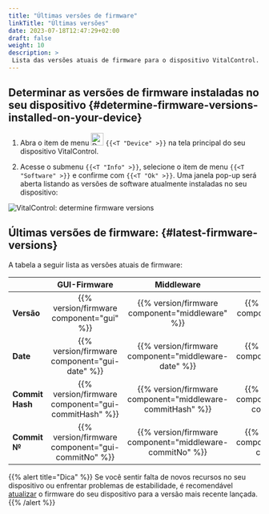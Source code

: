 ```yaml
---
title: "Últimas versões de firmware"
linkTitle: "Últimas versões"
date: 2023-07-18T12:47:29+02:00
draft: false
weight: 10
description: >
 Lista das versões atuais de firmware para o dispositivo VitalControl.
---
```


## Determinar as versões de firmware instaladas no seu dispositivo {#determine-firmware-versions-installed-on-your-device}

1. Abra o item de menu <img src="/icons/device.svg" width="25" align="bottom" alt="Device" /> `{{<T "Device" >}}` na tela principal do seu dispositivo VitalControl.

2. Acesse o submenu `{{<T "Info" >}}`, selecione o item de menu `{{<T "Software" >}}` e confirme com `{{<T "Ok" >}}`. Uma janela pop-up será aberta listando as versões de software atualmente instaladas no seu dispositivo:

![VitalControl: determine firmware versions](../images/firmware-versions.png "Display firmware versions")

## Últimas versões de firmware: {#latest-firmware-versions}

A tabela a seguir lista as versões atuais de firmware:

|                 | GUI-Firmware  | Middleware  | Bootloader |
|-----------------|:-------------:|:-----------:|:----------:|
| **Versão**     | {{% version/firmware component="gui" %}} | {{% version/firmware component="middleware" %}} | {{% version/firmware component="bootloader" %}} |
| **Date**       | {{% version/firmware component="gui-date" %}} | {{% version/firmware component="middleware-date" %}} | {{% version/firmware component="bootloader-date" %}} |
| **Commit Hash** | {{% version/firmware component="gui-commitHash" %}} | {{% version/firmware component="middleware-commitHash" %}} |  {{% version/firmware component="bootloader-commitHash" %}} |
| **Commit №**    | {{% version/firmware component="gui-commitNo" %}} | {{% version/firmware component="middleware-commitNo" %}} | {{% version/firmware component="bootloader-commitNo" %}}|

{{% alert title="Dica" %}}
Se você sentir falta de novos recursos no seu dispositivo ou enfrentar problemas de estabilidade, é recomendável [atualizar](../update/) o firmware do seu dispositivo para a versão mais recente lançada.
{{% /alert %}}
